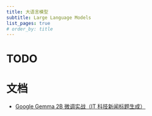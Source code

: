 ```yaml
---
title: 大语言模型
subtitle: Large Language Models
list_pages: true
# order_by: title
---
```


# TODO



# 文档

* [Google Gemma 2B 微调实战（IT 科技新闻标题生成）](https://mp.weixin.qq.com/s/MX_7kiwhWzPd3REOc_KJaQ)
